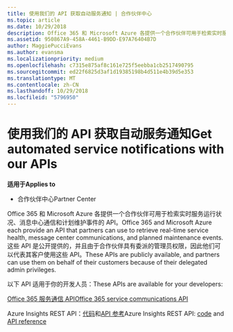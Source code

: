 ```yaml
---
title: 使用我们的 API 获取自动服务通知 | 合作伙伴中心
ms.topic: article
ms.date: 10/29/2018
description: Office 365 和 Microsoft Azure 各提供一个合作伙伴可用于检索实时服务运行状况、消息中心通信和计划维护事件的 API。
ms.assetid: 950867A9-458A-4461-B9DD-E97A76404B7D
author: MaggiePucciEvans
ms.author: evansma
ms.localizationpriority: medium
ms.openlocfilehash: c7315e875af8c161e725f5eebba1cb2517490795
ms.sourcegitcommit: ed22f6825d3af1d19385198b4d511e4b39d5e353
ms.translationtype: MT
ms.contentlocale: zh-CN
ms.lasthandoff: 10/29/2018
ms.locfileid: "5796950"
---
```

# <a name="get-automated-service-notifications-with-our-apis"></a><span data-ttu-id="c552e-103">使用我们的 API 获取自动服务通知</span><span class="sxs-lookup"><span data-stu-id="c552e-103">Get automated service notifications with our APIs</span></span>

**<span data-ttu-id="c552e-104">适用于</span><span class="sxs-lookup"><span data-stu-id="c552e-104">Applies to</span></span>**

-  <span data-ttu-id="c552e-105">合作伙伴中心</span><span class="sxs-lookup"><span data-stu-id="c552e-105">Partner Center</span></span>

<span data-ttu-id="c552e-106">Office 365 和 Microsoft Azure 各提供一个合作伙伴可用于检索实时服务运行状况、消息中心通信和计划维护事件的 API。</span><span class="sxs-lookup"><span data-stu-id="c552e-106">Office 365 and Microsoft Azure each provide an API that partners can use to retrieve real-time service health, message center communications, and planned maintenance events.</span></span> <span data-ttu-id="c552e-107">这些 API 是公开提供的，并且由于合作伙伴具有委派的管理员权限，因此他们可以代表其客户使用这些 API。</span><span class="sxs-lookup"><span data-stu-id="c552e-107">These APIs are publicly available, and partners can use them on behalf of their customers because of their delegated admin privileges.</span></span>

<span data-ttu-id="c552e-108">以下 API 适用于你的开发人员：</span><span class="sxs-lookup"><span data-stu-id="c552e-108">These APIs are available for your developers:</span></span>

[<span data-ttu-id="c552e-109">Office 365 服务通信 API</span><span class="sxs-lookup"><span data-stu-id="c552e-109">Office 365 service communications API</span></span>](http://go.microsoft.com/fwlink/p/?LinkId=616899)

<span data-ttu-id="c552e-110">Azure Insights REST API：[代码](http://go.microsoft.com/fwlink/p/?LinkId=617299)和[API 参考](http://go.microsoft.com/fwlink/p/?LinkId=617300)</span><span class="sxs-lookup"><span data-stu-id="c552e-110">Azure Insights REST API: [code](http://go.microsoft.com/fwlink/p/?LinkId=617299) and [API reference](http://go.microsoft.com/fwlink/p/?LinkId=617300)</span></span>

 

 



